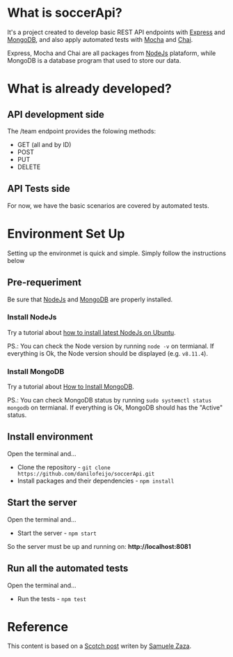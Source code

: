 # What is soccerApi?
It's a project created to develop basic REST API endpoints with [Express](1) and [MongoDB](5), and also apply automated tests with [Mocha](2) and [Chai](3).

Express, Mocha and Chai are all packages from [NodeJs](4) plataform, while MongoDB is a database program that used to store our data.

# What is already developed?

## API development side

The /team endpoint provides the folowing methods:
- GET (all and by ID)
- POST
- PUT
- DELETE

## API Tests side
For now, we have the basic scenarios are covered by automated tests.

# Environment Set Up
Setting up the environmet is quick and simple. Simply follow the instructions below

## Pre-requeriment
Be sure that [NodeJs](4) and [MongoDB](5) are properly installed.

### Install NodeJs
Try a tutorial about [how to install latest NodeJs on Ubuntu](7).

PS.: You can check the Node version by running `node -v` on termianal. If everything is Ok, the Node version should be displayed (e.g. `v8.11.4`).

### Install MongoDB
Try a tutorial about [How to Install MongoDB](6).

PS.: You can check MongoDB status by running `sudo systemctl status mongodb` on termianal. If everything is Ok, MongoDB should has the "Active" status.

## Install environment
Open the terminal and...
- Clone the repository - `git clone https://github.com/danilofeijo/soccerApi.git`
- Install packages and their dependencies - `npm install`

## Start the server
Open the terminal and...
- Start the server - `npm start`

So the server must be up and running on: **http://localhost:8081**

## Run all the automated tests
Open the terminal and...
- Run the tests - `npm test`

# Reference
This content is based on a [Scotch post](8) writen by [Samuele Zaza](9).

<!-- Links list -->
[1]: https://expressjs.com
[2]: https://mochajs.org
[3]: https://www.chaijs.com
[4]: https://nodejs.org
[5]: https://www.mongodb.com/download-center/community
[6]: https://www.digitalocean.com/community/tutorials/how-to-install-mongodb-on-ubuntu-18-04
[7]: https://tecadmin.net/install-latest-nodejs-npm-on-ubuntu/
[8]: https://scotch.io/tutorials/test-a-node-restful-api-with-mocha-and-chai
[9]: https://scotch.io/@samuxyz
